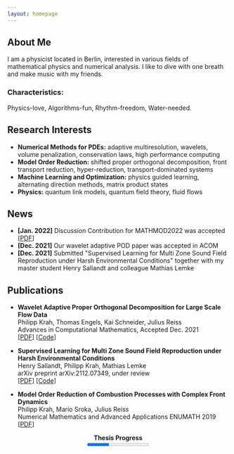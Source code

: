 ```yaml
---
layout: homepage
---
```


## About Me
I am a physicist located in Berlin, interested in various fields of mathematical physics and numerical analysis. 
I like to dive with one breath and make music with my friends.

### Characteristics: 
Physics-love, Algorithms-fun, Rhythm-freedom, Water-needed.

## Research Interests

- **Numerical Methods for PDEs:** adaptive multiresolution, wavelets, volume penalization, conservation laws, high performance computing
- **Model Order Reduction:** shifted proper orthogonal decomposition, front transport reduction, hyper-reduction, transport-dominated systems
- **Machine Learning and Optimization:** physics guided learning, alternating direction methods, matrix product states
- **Physics:** quantum link models, quantum field theory, fluid flows

## News

- **[Jan. 2022]** Discussion Contribution for MATHMOD2022 was accepted [[PDF](https://hal.archives-ouvertes.fr/hal-03396325/document)]
- **[Dec. 2021]** Our wavelet adaptive POD paper was accepted in ACOM
- **[Dec. 2021]** Submitted "Supervised Learning for Multi Zone Sound Field Reproduction under Harsh Environmental Conditions" together with my master student Henry Sallandt and colleague Mathias Lemke

## Publications

- **Wavelet Adaptive Proper Orthogonal Decomposition for Large Scale Flow Data**
  <br>
  Philipp Krah, Thomas Engels, Kai Schneider, Julius Reiss
  <br>
  Advances in Computational Mathematics, Accepted Dec. 2021
  <br>
  [[PDF](https://arxiv.org/pdf/2011.05016.pdf)] [[Code](https://github.com/adaptive-cfd/WABBIT)] 

- **Supervised Learning for Multi Zone Sound Field Reproduction under Harsh Environmental Conditions**
  <br>
  Henry Sallandt, Philipp Krah, Mathias Lemke
  <br>
  arXiv preprint arXiv:2112.07349, under review
  <br>
  [[PDF](https://arxiv.org/pdf/2112.07349.pdf)] [[Code](https://github.com/henrysallandt/Supervised-Learning-for-Multi-Zone-Sound-Field-Reproduction-under-Harsh-Environmental-Conditions/)]

- **Model Order Reduction of Combustion Processes with Complex Front Dynamics**
  <br>
  Philipp Krah, Mario Sroka, Julius Reiss
  <br>
  Numerical Mathematics and Advanced Applications ENUMATH 2019
  <br>
  [[PDF](https://arxiv.org/pdf/1912.03004.pdf)]




<div align ="center">
<strong>Thesis Progress</strong>
<br>
<progress value="35" max="100">70 %</progress>

</div>
